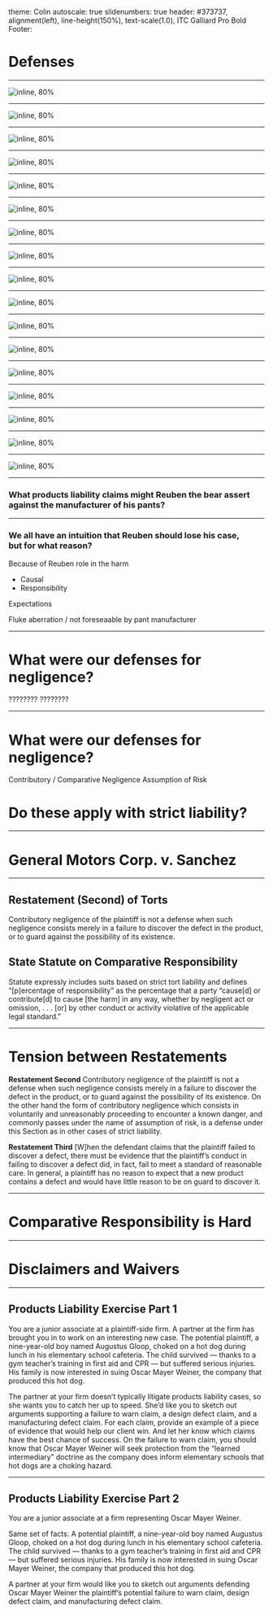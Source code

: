 theme: Colin
autoscale: true
slidenumbers: true
header: #373737, alignment(left), line-height(150%), text-scale(1.0), ITC Galliard Pro Bold
Footer: 

# Defenses

---

![inline, 80%](images/wp01.jpeg)

---

![inline, 80%](images/wp02.jpeg)

---

![inline, 80%](images/wp03.jpeg)

---

![inline, 80%](images/wp04.jpeg)

---

![inline, 80%](images/wp05.jpeg)

---

![inline, 80%](images/wp06.jpeg)

---

![inline, 80%](images/wp07.jpeg)

---

![inline, 80%](images/wp08.jpeg)

---

![inline, 80%](images/wp09.jpeg)

---

![inline, 80%](images/wp10.jpeg)

---

![inline, 80%](images/wp11.jpeg)

---

![inline, 80%](images/wp12.jpeg)

---

![inline, 80%](images/wp13.jpeg)

---

![inline, 80%](images/wp14.jpeg)

---

![inline, 80%](images/wp15.jpeg)

---

![inline, 80%](images/wp16.jpeg)

---

![inline, 80%](images/wp17.jpeg)

---

### What products liability claims might Reuben the bear assert against the manufacturer of his pants?

---

### We all have an intuition that Reuben should lose his case, <br>but for what reason?

Because of Reuben role in the harm
- Causal
- Responsibility

Expectations

Fluke aberration / not foreseaable by pant manufacturer

---

# What were our defenses for negligence?

????????
????????

---

# What were our defenses for negligence?

Contributory / Comparative Negligence
Assumption of Risk

# Do these apply with strict liability?

---

# General Motors Corp. v. Sanchez

---

## Restatement (Second) of Torts
Contributory negligence of the plaintiff is not a defense when such negligence consists merely in a failure to discover the defect in the product, or to guard against the possibility of its existence.

## State Statute on Comparative Responsibility
Statute expressly includes suits based on strict tort liability and defines “[p]ercentage of responsibility” as the percentage that a party “cause[d] or contribute[d] to cause [the harm] in any way, whether by negligent act or omission, . . . [or] by other conduct or activity violative of the applicable legal standard.”

---

# Tension between Restatements

**Restatement Second**
Contributory negligence of the plaintiff is not a defense when such negligence consists merely in a failure to discover the defect in the product, or to guard against the possibility of its existence. On the other hand the form of contributory negligence which consists in voluntarily and unreasonably proceeding to encounter a known danger, and commonly passes under the name of assumption of risk, is a defense under this Section as in other cases of strict liability.

**Restatement Third**
[W]hen the defendant claims that the plaintiff failed to discover a defect, there must be evidence that the plaintiff’s conduct in failing to discover a defect did, in fact, fail to meet a standard of reasonable care. In general, a plaintiff has no reason to expect that a new product contains a defect and would have little reason to be on guard to discover it.

---

# Comparative Responsibility is Hard

---

# Disclaimers and Waivers

---

## Products Liability Exercise Part 1

You are a junior associate at a plaintiff-side firm. A partner at the firm has brought you in to work on an interesting new case. The potential plaintiff, a nine-year-old boy named Augustus Gloop, choked on a hot dog during lunch in his elementary school cafeteria. The child survived — thanks to a gym teacher’s training in first aid and CPR — but suffered serious injuries. His family is now interested in suing Oscar Mayer Weiner, the company that produced this hot dog.

The partner at your firm doesn’t typically litigate products liability cases, so she wants you to catch her up to speed. She’d like you to sketch out arguments supporting a failure to warn claim, a design defect claim, and a manufacturing defect claim. For each claim, provide an example of a piece of evidence that would help our client win. And let her know which claims have the best chance of success. On the failure to warn claim, you should know that Oscar Mayer Weiner will seek protection from the “learned intermediary” doctrine as the company does inform elementary schools that hot dogs are a choking hazard.

---

## Products Liability Exercise Part 2

You are a junior associate at a firm representing Oscar Mayer Weiner. 

Same set of facts. A potential plaintiff, a nine-year-old boy named Augustus Gloop, choked on a hot dog during lunch in his elementary school cafeteria. The child survived — thanks to a gym teacher’s training in first aid and CPR — but suffered serious injuries. His family is now interested in suing Oscar Mayer Weiner, the company that produced this hot dog.

A partner at your firm would like you to sketch out arguments defending Oscar Mayer Weiner the plaintiff’s potential failure to warn claim, design defect claim, and manufacturing defect claim.